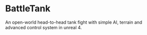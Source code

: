# BattleTank
An open-world head-to-head tank fight with simple AI, terrain and advanced control system in unreal 4.
